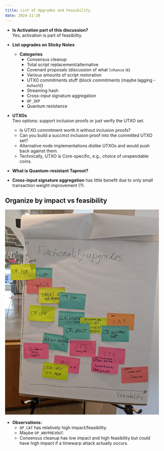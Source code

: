 ```yaml
---
title: List of Upgrades and Feasibility
date: 2024-11-20
---
```


- **Is Activation part of this discussion?**  
  Yes, activation is part of feasibility.

- **List upgrades on Sticky Notes**

  - **Categories**
    - Consensus cleanup
    - Total script replacement/alternative
    - Covenant proposals (discussion of what `lnhance` is)
    - Various amounts of script restoration
    - UTXO commitments stuff (block commitments (maybe lagging - `muhash`))
    - Streaming hash
    - Cross-input signature aggregation
    - `OP_ZKP`
    - Quantum resistance

- **UTXOs**  
  Two options: support inclusion proofs or just verify the UTXO set.

  - Is UTXO commitment worth it without inclusion proofs?
  - Can you build a succinct inclusion proof into the committed UTXO set?
  - Alternative node implementations dislike UTXOs and would push back against them.
  - Technically, UTXO is Core-specific, e.g., choice of unspendable coins.

- **What is Quantum-resistant Taproot?**

- **Cross-input signature aggregation** has little benefit due to only small transaction weight improvement (?).

## Organize by impact vs feasibility

![Diagram of features organized by impact vs feasibility](https://raw.githubusercontent.com/bitcointranscripts/media/refs/heads/main/bitcoin-research-week-2024/list-of-upgrades-and-feasibility/impact-vs-feasibility.jpg)

- **Observations:**
  - `OP_CAT` has relatively high impact/feasibility.
  - Maybe `OP_ANYPREVOUT`.
  - Consensus cleanup has low impact and high feasibility but could have high impact if a timewarp attack actually occurs.

